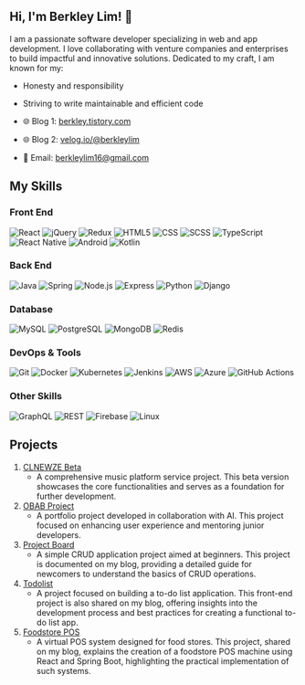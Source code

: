 ## Hi, I'm Berkley Lim! 👋

I am a passionate software developer specializing in web and app development. I love collaborating with venture companies and enterprises to build impactful and innovative solutions. Dedicated to my craft, I am known for my:
- Honesty and responsibility
- Striving to write maintainable and efficient code

- 🌐 Blog 1: [berkley.tistory.com](http://berkley.tistory.com)
- 🌐 Blog 2: [velog.io/@berkleylim](https://velog.io/@berkleylim)
- 📧 Email: berkleylim16@gmail.com

## My Skills

### Front End
![React](https://img.shields.io/badge/React-61DAFB?logo=react&logoColor=white) 
![jQuery](https://img.shields.io/badge/jQuery-0769AD?logo=jquery&logoColor=white) 
![Redux](https://img.shields.io/badge/Redux-764ABC?logo=redux&logoColor=white) 
![HTML5](https://img.shields.io/badge/HTML5-E34F26?logo=html5&logoColor=white) 
![CSS](https://img.shields.io/badge/CSS-1572B6?logo=css3&logoColor=white) 
![SCSS](https://img.shields.io/badge/SCSS-CC6699?logo=sass&logoColor=white)
![TypeScript](https://img.shields.io/badge/TypeScript-007ACC?logo=typescript&logoColor=white)
![React Native](https://img.shields.io/badge/React%20Native-20232A?logo=react&logoColor=61DAFB)
![Android](https://img.shields.io/badge/Android-3DDC84?logo=android&logoColor=white)
![Kotlin](https://img.shields.io/badge/Kotlin-0095D5?logo=kotlin&logoColor=white)

### Back End
![Java](https://img.shields.io/badge/Java-007396?logo=java&logoColor=white) 
![Spring](https://img.shields.io/badge/Spring-6DB33F?logo=spring&logoColor=white) 
![Node.js](https://img.shields.io/badge/Node.js-339933?logo=node.js&logoColor=white)
![Express](https://img.shields.io/badge/Express-000000?logo=express&logoColor=white)
![Python](https://img.shields.io/badge/Python-3776AB?logo=python&logoColor=white)
![Django](https://img.shields.io/badge/Django-092E20?logo=django&logoColor=white)

### Database
![MySQL](https://img.shields.io/badge/MySQL-4479A1?logo=mysql&logoColor=white) 
![PostgreSQL](https://img.shields.io/badge/PostgreSQL-4169E1?logo=postgresql&logoColor=white)
![MongoDB](https://img.shields.io/badge/MongoDB-47A248?logo=mongodb&logoColor=white)
![Redis](https://img.shields.io/badge/Redis-DC382D?logo=redis&logoColor=white)

### DevOps & Tools
![Git](https://img.shields.io/badge/Git-F05032?logo=git&logoColor=white) 
![Docker](https://img.shields.io/badge/Docker-2496ED?logo=docker&logoColor=white)
![Kubernetes](https://img.shields.io/badge/Kubernetes-326CE5?logo=kubernetes&logoColor=white)
![Jenkins](https://img.shields.io/badge/Jenkins-D24939?logo=jenkins&logoColor=white)
![AWS](https://img.shields.io/badge/AWS-232F3E?logo=amazon-aws&logoColor=white)
![Azure](https://img.shields.io/badge/Azure-0078D4?logo=microsoft-azure&logoColor=white)
![GitHub Actions](https://img.shields.io/badge/GitHub%20Actions-2088FF?logo=github-actions&logoColor=white)

### Other Skills
![GraphQL](https://img.shields.io/badge/GraphQL-E10098?logo=graphql&logoColor=white)
![REST](https://img.shields.io/badge/REST-02569B?logo=rest&logoColor=white)
![Firebase](https://img.shields.io/badge/Firebase-FFCA28?logo=firebase&logoColor=white)
![Linux](https://img.shields.io/badge/Linux-FCC624?logo=linux&logoColor=white)

## Projects

1. [CLNEWZE Beta](https://github.com/clnewze/CLNEWZE_Beta)
   - A comprehensive music platform service project. This beta version showcases the core functionalities and serves as a foundation for further development.
2. [OBAB Project](https://github.com/O-BAB)
   - A portfolio project developed in collaboration with AI. This project focused on enhancing user experience and mentoring junior developers.
3. [Project Board](https://github.com/BerkleyLim/project-board)
   - A simple CRUD application project aimed at beginners. This project is documented on my blog, providing a detailed guide for newcomers to understand the basics of CRUD operations.
4. [Todolist](https://github.com/BerkleyLim/todolist)
   - A project focused on building a to-do list application. This front-end project is also shared on my blog, offering insights into the development process and best practices for creating a functional to-do list app.
5. [Foodstore POS](https://github.com/BerkleyLim/foodstor_pos)
   - A virtual POS system designed for food stores. This project, shared on my blog, explains the creation of a foodstore POS machine using React and Spring Boot, highlighting the practical implementation of such systems.
